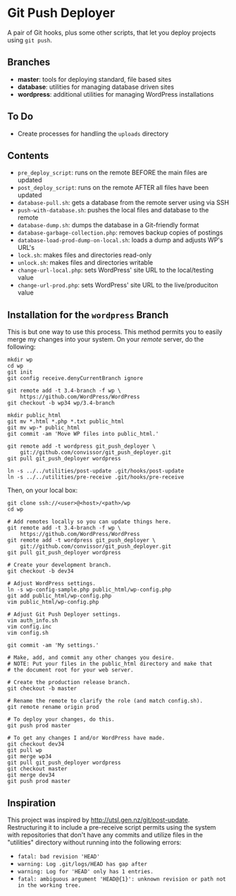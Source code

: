 Git Push Deployer
=================

A pair of Git hooks, plus some other scripts, that let you deploy
projects using `git push`.


Branches
--------
* __master__:  tools for deploying standard, file based sites
* __database__:  utilities for managing database driven sites
* __wordpress__:  additional utilities for managing WordPress installations


To Do
-----
* Create processes for handling the `uploads` directory


Contents
--------
* `pre_deploy_script`: runs on the remote BEFORE the main files are updated
* `post_deploy_script`: runs on the remote AFTER all files have been updated
* `database-pull.sh`:  gets a database from the remote server using via SSH
* `push-with-database.sh`:  pushes the local files and database to the remote
* `database-dump.sh`:  dumps the database in a Git-friendly format
* `database-garbage-collection.php`:  removes backup copies of postings
* `database-load-prod-dump-on-local.sh`:  loads a dump and adjusts WP's URL's
* `lock.sh`:  makes files and directories read-only
* `unlock.sh`:  makes files and directories writable
* `change-url-local.php`:  sets WordPress' site URL to the local/testing value
* `change-url-prod.php`:  sets WordPress' site URL to the live/produciton value


Installation for the `wordpress` Branch
---------------------------------------
This is but one way to use this process.  This method permits you to
easily merge my changes into your system.  On your _remote_ server, do the
following:

	mkdir wp
	cd wp
	git init
	git config receive.denyCurrentBranch ignore

	git remote add -t 3.4-branch -f wp \
		https://github.com/WordPress/WordPress
	git checkout -b wp34 wp/3.4-branch

	mkdir public_html
	git mv *.html *.php *.txt public_html
	git mv wp-* public_html
	git commit -am 'Move WP files into public_html.'

	git remote add -t wordpress git_push_deployer \
		git://github.com/convissor/git_push_deployer.git
	git pull git_push_deployer wordpress

	ln -s ../../utilities/post-update .git/hooks/post-update
	ln -s ../../utilities/pre-receive .git/hooks/pre-receive

Then, on your local box:

	git clone ssh://<user>@<host>/<path>/wp
	cd wp

	# Add remotes locally so you can update things here.
	git remote add -t 3.4-branch -f wp \
		https://github.com/WordPress/WordPress
	git remote add -t wordpress git_push_deployer \
		git://github.com/convissor/git_push_deployer.git
	git pull git_push_deployer wordpress

	# Create your development branch.
	git checkout -b dev34

	# Adjust WordPress settings.
	ln -s wp-config-sample.php public_html/wp-config.php
	git add public_html/wp-config.php
	vim public_html/wp-config.php

	# Adjust Git Push Deployer settings.
	vim auth_info.sh
	vim config.inc
	vim config.sh

	git commit -am 'My settings.'

	# Make, add, and commit any other changes you desire.
	# NOTE: Put your files in the public_html directory and make that
	# the document root for your web server.

	# Create the production release branch.
	git checkout -b master

	# Rename the remote to clarify the role (and match config.sh).
	git remote rename origin prod

	# To deploy your changes, do this.
	git push prod master

	# To get any changes I and/or WordPress have made.
	git checkout dev34
	git pull wp
	git merge wp34
	git pull git_push_deployer wordpress
	git checkout master
	git merge dev34
	git push prod master


Inspiration
-----------
This project was inspired by http://utsl.gen.nz/git/post-update.
Restructuring it to include a pre-receive script permits using the system
with repositories that don't have any commits and utilize files in the
"utilities" directory without running into the following errors:
* `fatal: bad revision 'HEAD'`
* `warning: Log .git/logs/HEAD has gap after`
* `warning: Log for 'HEAD' only has 1 entries.`
* `fatal: ambiguous argument 'HEAD@{1}': unknown revision or path not in the working tree.`
